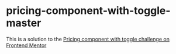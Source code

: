 # pricing-component-with-toggle-master
This is a solution to the [Pricing component with toggle challenge on Frontend Mentor](https://www.frontendmentor.io/challenges/pricing-component-with-toggle-8vPwRMIC)

